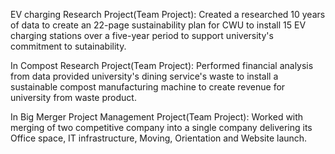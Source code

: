 EV charging Research Project(Team Project): Created a researched 10 years of data to create an 22-page sustainability plan for CWU to install 15 EV charging stations over a five-year period to support university's commitment to sutainability. 

In Compost Research Project(Team Project): Performed financial analysis from data provided university's dining service's waste to install a sustainable compost manufacturing machine to create revenue for university from waste product. 

In Big Merger Project Management Project(Team Project): Worked with merging of two competitive company into a single company delivering its Office space, IT infrastructure, Moving, Orientation and Website launch.
